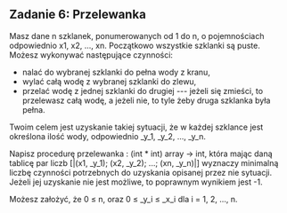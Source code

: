 ## Zadanie 6: Przelewanka

Masz dane n szklanek, ponumerowanych od 1 do n, o pojemnościach odpowiednio x1, x2, ..., xn.  Początkowo wszystkie szklanki są puste. Możesz wykonywać następujące czynności:

* nalać do wybranej szklanki do pełna wody z kranu,
* wylać całą wodę z wybranej szklanki do zlewu,
* przelać wodę z jednej szklanki do drugiej --- jeżeli się zmieści, to przelewasz całą wodę, a jeżeli nie, to tyle żeby druga szklanka była pełna.

Twoim celem jest uzyskanie takiej sytuacji, że w każdej szklance jest określona ilość wody, odpowiednio _y_1, _y_2, ..., _y_n.

Napisz procedurę przelewanka : (int \* int) array → int, która mając daną tablicę par liczb \[|(x1, _y_1); (x2, _y_2); ...; (xn, _y_n)|\] wyznaczy minimalną liczbę czynności potrzebnych do uzyskania opisanej przez nie sytuacji. Jeżeli jej uzyskanie nie jest możliwe, to poprawnym wynikiem jest -1\.

Możesz założyć, że 0 ≤ n, oraz 0 ≤ _y_i ≤ _x_i dla i = 1, 2, ..., n.
